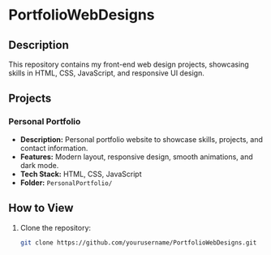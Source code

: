# PortfolioWebDesigns

## Description
This repository contains my front-end web design projects, showcasing skills in HTML, CSS, JavaScript, and responsive UI design.

## Projects

### Personal Portfolio
- **Description:** Personal portfolio website to showcase skills, projects, and contact information.
- **Features:** Modern layout, responsive design, smooth animations, and dark mode.
- **Tech Stack:** HTML, CSS, JavaScript
- **Folder:** `PersonalPortfolio/`

## How to View
1. Clone the repository:
   ```bash
   git clone https://github.com/yourusername/PortfolioWebDesigns.git
